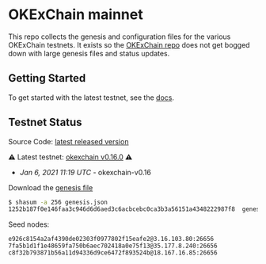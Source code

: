# OKExChain mainnet

This repo collects the genesis and configuration files for the various OKExChain
testnets. It exists so the [OKExChain repo](https://github.com/okex/okexchain)
does not get bogged down with large genesis files and status updates.

## Getting Started

To get started with the latest testnet, see the
[docs](https://okexchain-docs.readthedocs.io/en/latest/getting-start/join-okexchain-mainnet.html).

## Testnet Status
Source Code: [latest released version](https://github.com/okex/okexchain/releases/tag/v0.16.0)

⚠️ Latest testnet: [okexchain v0.16.0](https://github.com/okex/okexchain/releases/tag/v0.16.0) ⚠️
* *Jan 6, 2021 11:19 UTC* - okexchain-v0.16

Download the [genesis file](https://raw.githubusercontent.com/okex/mainnet/main/v0.16/genesis.json)

```bash
$ shasum -a 256 genesis.json
1252b187f0e146faa3c946d6d6aed3c6acbcebc0ca3b3a56151a4348222987f8  genesis.json
```

Seed nodes:
```
e926c8154a2af4390de02303f0977802f15eafe2@3.16.103.80:26656
7fa5b1d1f1e48659fa750b6aec702418a0e75f13@35.177.8.240:26656
c8f32b793871b56a11d94336d9ce6472f893524b@18.167.16.85:26656
```
